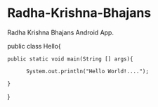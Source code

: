 # Radha-Krishna-Bhajans
Radha Krishna Bhajans Android App.

public class Hello{

    public static void main(String [] args){
    
          System.out.println("Hello World!....");
    
    }
 }   
    
